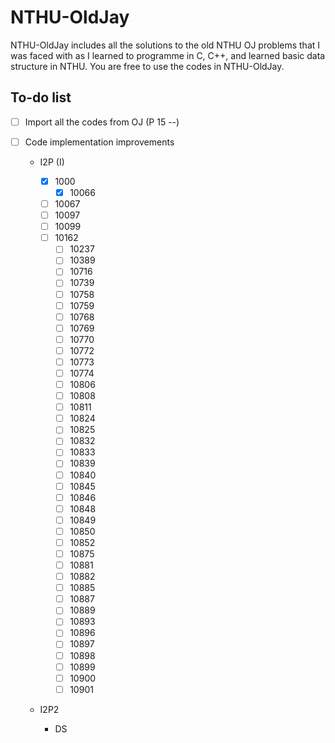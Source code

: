 # NTHU-OldJay

NTHU-OldJay includes all the solutions to the old NTHU OJ problems that I was faced with as I learned to programme in C, C++, and learned basic data structure in NTHU. You are free to use the codes in NTHU-OldJay.

## To-do list

- [ ] Import all the codes from OJ (P 15 --)

- [ ] Code implementation improvements
  - I2P (I)
    - [x] 1000
        - [x] 10066
    - [ ] 10067
    - [ ] 10097
    - [ ] 10099
    - [ ] 10162
         - [ ] 10237
         - [ ] 10389
         - [ ] 10716
         - [ ] 10739
         - [ ] 10758
         - [ ] 10759
         - [ ] 10768
         - [ ] 10769
         - [ ] 10770
         - [ ] 10772
         - [ ] 10773
         - [ ] 10774
         - [ ] 10806
         - [ ] 10808
         - [ ] 10811
         - [ ] 10824
         - [ ] 10825
         - [ ] 10832
         - [ ] 10833
         - [ ] 10839
         - [ ] 10840
         - [ ] 10845
         - [ ] 10846
         - [ ] 10848
         - [ ] 10849
         - [ ] 10850
         - [ ] 10852
         - [ ] 10875
         - [ ] 10881
         - [ ] 10882
         - [ ] 10885
         - [ ] 10887
         - [ ] 10889
         - [ ] 10893
         - [ ] 10896
         - [ ] 10897
         - [ ] 10898
         - [ ] 10899
         - [ ] 10900
         - [ ] 10901
        
  - I2P2
  
    - DS
